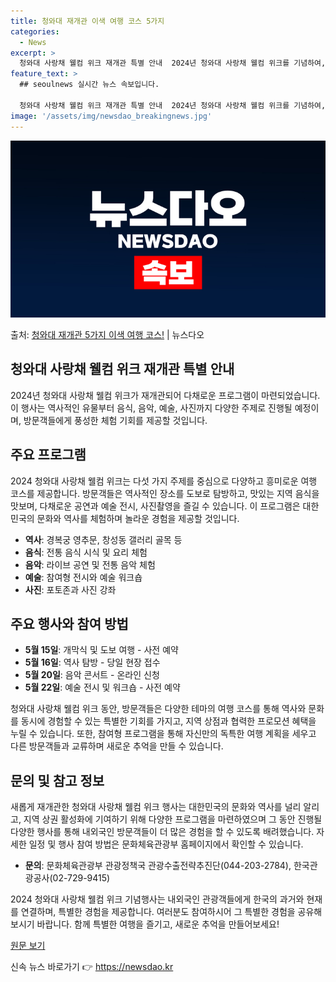 ```yaml
---
title: 청와대 재개관 이색 여행 코스 5가지
categories:
  - News
excerpt: >
  청와대 사랑채 웰컴 위크 재개관 특별 안내  2024년 청와대 사랑채 웰컴 위크를 기념하여, 역사적 유물과 …
feature_text: >
  ## seoulnews 실시간 뉴스 속보입니다.

  청와대 사랑채 웰컴 위크 재개관 특별 안내  2024년 청와대 사랑채 웰컴 위크를 기념하여, 역사적 유물과 …
image: '/assets/img/newsdao_breakingnews.jpg'
---
```


![뉴스다오 속보](/assets/img/newsdao_breakingnews.jpg)

<p>출처: <a href="https://newsdao.kr/4254" rel="dofollow">청와대 재개관 5가지 이색 여행 코스!</a> | 뉴스다오</p>

## 청와대 사랑채 웰컴 위크 재개관 특별 안내

2024년 청와대 사랑채 웰컴 위크가 재개관되어 다채로운 프로그램이 마련되었습니다. 이 행사는 역사적인 유물부터 음식, 음악, 예술, 사진까지 다양한 주제로 진행될 예정이며, 방문객들에게 풍성한 체험 기회를 제공할 것입니다.

## 주요 프로그램

2024 청와대 사랑채 웰컴 위크는 다섯 가지 주제를 중심으로 다양하고 흥미로운 여행 코스를 제공합니다. 방문객들은 역사적인 장소를 도보로 탐방하고, 맛있는 지역 음식을 맛보며, 다채로운 공연과 예술 전시, 사진촬영을 즐길 수 있습니다. 이 프로그램은 대한민국의 문화와 역사를 체험하며 놀라운 경험을 제공할 것입니다.

- **역사**: 경복궁 영추문, 창성동 갤러리 골목 등
- **음식**: 전통 음식 시식 및 요리 체험
- **음악**: 라이브 공연 및 전통 음악 체험
- **예술**: 참여형 전시와 예술 워크숍
- **사진**: 포토존과 사진 강좌

## 주요 행사와 참여 방법

- **5월 15일**: 개막식 및 도보 여행 - 사전 예약
- **5월 16일**: 역사 탐방 - 당일 현장 접수
- **5월 20일**: 음악 콘서트 - 온라인 신청
- **5월 22일**: 예술 전시 및 워크숍 - 사전 예약

청와대 사랑채 웰컴 위크 동안, 방문객들은 다양한 테마의 여행 코스를 통해 역사와 문화를 동시에 경험할 수 있는 특별한 기회를 가지고, 지역 상점과 협력한 프로모션 혜택을 누릴 수 있습니다. 또한, 참여형 프로그램을 통해 자신만의 독특한 여행 계획을 세우고 다른 방문객들과 교류하며 새로운 추억을 만들 수 있습니다.

## 문의 및 참고 정보

새롭게 재개관한 청와대 사랑채 웰컴 위크 행사는 대한민국의 문화와 역사를 널리 알리고, 지역 상권 활성화에 기여하기 위해 다양한 프로그램을 마련하였으며 그 동안 진행될 다양한 행사를 통해 내외국인 방문객들이 더 많은 경험을 할 수 있도록 배려했습니다. 자세한 일정 및 행사 참여 방법은 문화체육관광부 홈페이지에서 확인할 수 있습니다.

- **문의**: 문화체육관광부 관광정책국 관광수출전략추진단(044-203-2784), 한국관광공사(02-729-9415)

2024 청와대 사랑채 웰컴 위크 기념행사는 내외국인 관광객들에게 한국의 과거와 현재를 연결하며, 특별한 경험을 제공합니다. 여러분도 참여하시어 그 특별한 경험을 공유해 보시기 바랍니다. 함께 특별한 여행을 즐기고, 새로운 추억을 만들어보세요!

[원문 보기](https://newsdao.kr/4254) 

신속 뉴스 바로가기 👉 <a href="https://newsdao.kr" rel="dofollow">https://newsdao.kr</a>


